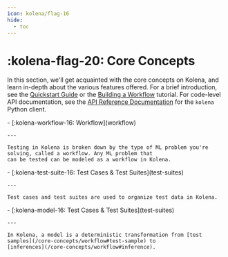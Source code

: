 ```yaml
---
icon: kolena/flag-16
hide:
  - toc
---
```


# :kolena-flag-20: Core Concepts

In this section, we'll get acquainted with the core concepts on Kolena, and learn in-depth about the various features
offered. For a brief introduction, see the [Quickstart Guide](/quickstart) or the
[Building a Workflow](/building-a-workflow) tutorial. For code-level API documentation, see the
[API Reference Documentation](/reference/workflow) for the `kolena` Python client.

<div class="grid cards" markdown>
- [:kolena-workflow-16: Workflow](workflow)

    ---

    Testing in Kolena is broken down by the type of ML problem you're solving, called a workflow. Any ML problem that
    can be tested can be modeled as a workflow in Kolena.
</div>

<div class="grid cards" markdown>
- [:kolena-test-suite-16: Test Cases & Test Suites](test-suites)

    ---

    Test cases and test suites are used to organize test data in Kolena.
</div>

<div class="grid cards" markdown>
- [:kolena-model-16: Test Cases & Test Suites](test-suites)

    ---

    In Kolena, a model is a deterministic transformation from [test samples](/core-concepts/workflow#test-sample) to
    [inferences](/core-concepts/workflow#inference).
</div>
